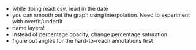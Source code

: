 * while doing read_csv, read in the date
* you can smooth out the graph using interpolation. Need to experiment with overfit/underfit
* name layers!
* instead of percentage opacity, change percentage saturation
* figure out angles for the hard-to-reach annotations first
